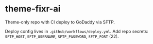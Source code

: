 ﻿# theme-fixr-ai

Theme-only repo with CI deploy to GoDaddy via SFTP.

Deploy config lives in `.github/workflows/deploy.yml`.
Add repo secrets: `SFTP_HOST`, `SFTP_USERNAME`, `SFTP_PASSWORD`, `SFTP_PORT` (22).
